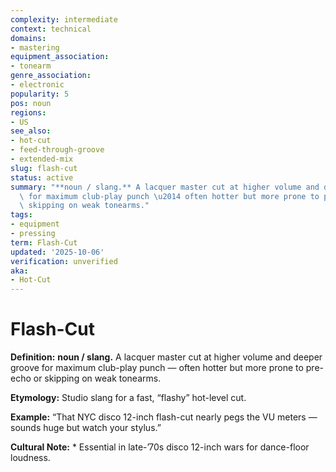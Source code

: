 ```yaml
---
complexity: intermediate
context: technical
domains:
- mastering
equipment_association:
- tonearm
genre_association:
- electronic
popularity: 5
pos: noun
regions:
- US
see_also:
- hot-cut
- feed-through-groove
- extended-mix
slug: flash-cut
status: active
summary: "**noun / slang.** A lacquer master cut at higher volume and deeper groove\
  \ for maximum club-play punch \u2014 often hotter but more prone to pre-echo or\
  \ skipping on weak tonearms."
tags:
- equipment
- pressing
term: Flash-Cut
updated: '2025-10-06'
verification: unverified
aka:
- Hot-Cut
---
```


# Flash-Cut

**Definition:** **noun / slang.** A lacquer master cut at higher volume and deeper groove for maximum club-play punch — often hotter but more prone to pre-echo or skipping on weak tonearms.

**Etymology:** Studio slang for a fast, “flashy” hot-level cut.

**Example:** “That NYC disco 12-inch flash-cut nearly pegs the VU meters — sounds huge but watch your stylus.”

**Cultural Note:** * Essential in late-’70s disco 12-inch wars for dance-floor loudness.

